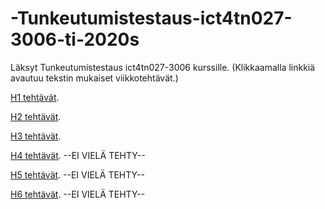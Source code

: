 # -Tunkeutumistestaus-ict4tn027-3006-ti-2020s
Läksyt Tunkeutumistestaus ict4tn027-3006 kurssille. (Klikkaamalla linkkiä avautuu tekstin mukaiset viikkotehtävät.)

[H1 tehtävät](https://github.com/samuli-salonen/-Tunkeutumistestaus-ict4tn027-3006-ti-2020s/blob/main/h1.md).

[H2 tehtävät](https://github.com/samuli-salonen/-Tunkeutumistestaus-ict4tn027-3006-ti-2020s/blob/main/h2.md).

[H3 tehtävät](https://github.com/samuli-salonen/-Tunkeutumistestaus-ict4tn027-3006-ti-2020s/blob/main/h3.md).

[H4 tehtävät](https://github.com/samuli-salonen/-Tunkeutumistestaus-ict4tn027-3006-ti-2020s/blob/main/h4.md). --EI VIELÄ TEHTY--

[H5 tehtävät](https://github.com/samuli-salonen/-Tunkeutumistestaus-ict4tn027-3006-ti-2020s/blob/main/h5.md). --EI VIELÄ TEHTY--

[H6 tehtävät](https://github.com/samuli-salonen/-Tunkeutumistestaus-ict4tn027-3006-ti-2020s/blob/main/h6.md). --EI VIELÄ TEHTY--

